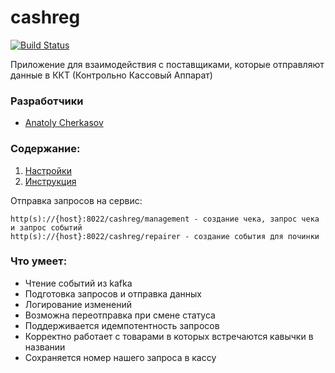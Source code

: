 # cashreg


[![Build Status](http://ci.rbkmoney.com/buildStatus/icon?job=rbkmoney_private/cashreg/master)](http://ci.rbkmoney.com/job/rbkmoney_private/job/cashreg/job/master/)


Приложение для взаимодействия с поставщиками, которые отправляют данные в ККТ (Контрольно Кассовый Аппарат)

### Разработчики

- [Anatoly Cherkasov](https://github.com/avcherkasov)


### Содержание:

1. [Настройки](docs/settings.md)
1. [Инструкция](docs/manual/)


Отправка запросов на сервис:

```
http(s)://{host}:8022/cashreg/management - создание чека, запрос чека и запрос событий
http(s)://{host}:8022/cashreg/repairer - создание события для починки
```


### Что умеет:

- Чтение событий из kafka
- Подготовка запросов и отправка данных
- Логирование изменений
- Возможна переотправка при смене статуса
- Поддерживается идемпотентность запросов
- Корректно работает с товарами в которых встречаются кавычки в названии
- Сохраняется номер нашего запроса в кассу
